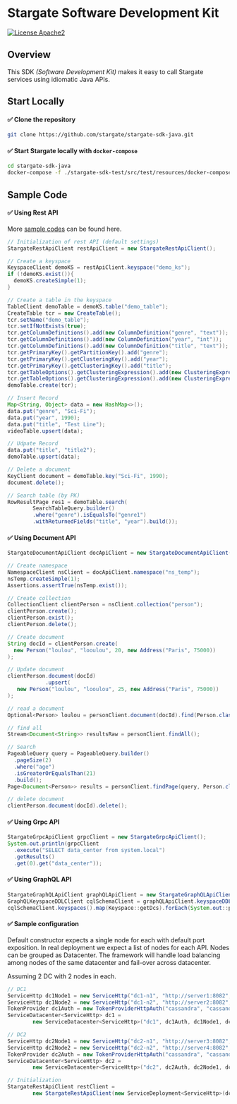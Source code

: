 # Stargate Software Development Kit

[![License Apache2](https://img.shields.io/hexpm/l/plug.svg)](http://www.apache.org/licenses/LICENSE-2.0)

## Overview

This SDK *(Software Development Kit)* makes it easy to call Stargate services using idiomatic Java APIs.

## Start Locally

#### ✅ Clone the repository

```bash
git clone https://github.com/stargate/stargate-sdk-java.git
```

#### ✅ Start Stargate locally with `docker-compose`

```bash
cd stargate-sdk-java
docker-compose -f ./stargate-sdk-test/src/test/resources/docker-compose.yml up -d
```

## Sample Code

#### ✅ Using Rest API

More [sample codes](https://github.com/stargate/stargate-sdk-java/tree/main/stargate-sdk-test/src/main/java/io/stargate/sdk/test/rest) can be found here.
```java
// Initialization of rest API (default settings)
StargateRestApiClient restApiClient = new StargateRestApiClient();

// Create a keyspace
KeyspaceClient demoKS = restApiClient.keyspace("demo_ks");
if (!demoKS.exist()){
  demoKS.createSimple(1);
}

// Create a table in the keyspace
TableClient demoTable = demoKS.table("demo_table");
CreateTable tcr = new CreateTable();
tcr.setName("demo_table");
tcr.setIfNotExists(true);
tcr.getColumnDefinitions().add(new ColumnDefinition("genre", "text"));
tcr.getColumnDefinitions().add(new ColumnDefinition("year", "int"));
tcr.getColumnDefinitions().add(new ColumnDefinition("title", "text"));
tcr.getPrimaryKey().getPartitionKey().add("genre");
tcr.getPrimaryKey().getClusteringKey().add("year");
tcr.getPrimaryKey().getClusteringKey().add("title");
tcr.getTableOptions().getClusteringExpression().add(new ClusteringExpression("year", Ordering.DESC));
tcr.getTableOptions().getClusteringExpression().add(new ClusteringExpression("title", Ordering.ASC));
demoTable.create(tcr);

// Insert Record
Map<String, Object> data = new HashMap<>();
data.put("genre", "Sci-Fi");
data.put("year", 1990);
data.put("title", "Test Line");
videoTable.upsert(data);

// Udpate Record
data.put("title", "title2");
demoTable.upsert(data);

// Delete a document
KeyClient document = demoTable.key("Sci-Fi", 1990);
document.delete();

// Search table (by PK)
RowResultPage res1 = demoTable.search(
        SearchTableQuery.builder()
        .where("genre").isEqualsTo("genre1")
        .withReturnedFields("title", "year").build());
```

#### ✅ Using Document API

```java
StargateDocumentApiClient docApiClient = new StargateDocumentApiClient();

// Create namespace
NamespaceClient nsClient = docApiClient.namespace("ns_temp");
nsTemp.createSimple(1);
Assertions.assertTrue(nsTemp.exist());

// Create collection
CollectionClient clientPerson = nsClient.collection("person");
clientPerson.create();
clientPerson.exist();
clientPerson.delete();

// Create document
String docId = clientPerson.create(
  new Person("loulou", "looulou", 20, new Address("Paris", 75000))
);

// Update document
clientPerson.document(docId)
            .upsert(
   new Person("loulou", "looulou", 25, new Address("Paris", 75000))
);

// read a document
Optional<Person> loulou = personClient.document(docId).find(Person.class);

// find all
Stream<Document<String>> resultsRaw = personClient.findAll();

// Search
PageableQuery query = PageableQuery.builder()
  .pageSize(2)
  .where("age")
  .isGreaterOrEqualsThan(21)
  .build();
Page<Document<Person>> results = personClient.findPage(query, Person.class);        

// delete document
clientPerson.document(docId).delete();
```

#### ✅ Using Grpc API

```java
StargateGrpcApiClient grpcClient = new StargateGrpcApiClient();
System.out.println(grpcClient
  .execute("SELECT data_center from system.local")
  .getResults()
  .get(0).get("data_center"));
```

#### ✅ Using GraphQL API

```java
StargateGraphQLApiClient graphQLApiClient = new StargateGraphQLApiClient();
GraphQLKeyspaceDDLClient cqlSchemaClient = graphQLApiClient.keyspaceDDL();
cqlSchemaClient.keyspaces().map(Keyspace::getDcs).forEach(System.out::println);
```

#### ✅ Sample configuration

Default constructor expects a single node for each with default port 
exposition. In real deployment we expect a list of nodes for each API. 
Nodes can be grouped as Datacenter. The framework will handle load balancing 
among nodes of the same datacenter and fail-over across datacenter.

Assuming 2 DC with 2 nodes in each.

```java
// DC1
ServiceHttp dc1Node1 = new ServiceHttp("dc1-n1", "http://server1:8082", "http://server1:8082/stargate/health");
ServiceHttp dc1Node2 = new ServiceHttp("dc1-n2", "http://server2:8082", "http://server2:8082/stargate/health");
TokenProvider dc1Auth = new TokenProviderHttpAuth("cassandra", "cassandra", "http://server1:8081");
ServiceDatacenter<ServiceHttp> dc1 = 
        new ServiceDatacenter<ServiceHttp>("dc1", dc1Auth, dc1Node1, dc1Node1);

// DC2
ServiceHttp dc2Node1 = new ServiceHttp("dc2-n1", "http://server3:8082", "http://server3:8082/stargate/health");
ServiceHttp dc2Node2 = new ServiceHttp("dc2-n2", "http://server4:8082", "http://server4:8082/stargate/health");
TokenProvider dc2Auth = new TokenProviderHttpAuth("cassandra", "cassandra", "http://server3:8081");
ServiceDatacenter<ServiceHttp> dc2 = 
        new ServiceDatacenter<ServiceHttp>("dc2", dc2Auth, dc2Node1, dc2Node1);

// Initialization
StargateRestApiClient restClient = 
        new StargateRestApiClient(new ServiceDeployment<ServiceHttp>(dc1, dc2));
```




